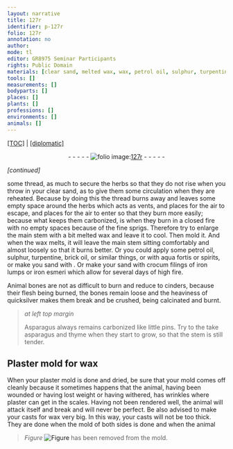 ```yaml
---
layout: narrative
title: 127r
identifier: p-127r
folio: 127r
annotation: no
author:
mode: tl
editor: GR8975 Seminar Participants
rights: Public Domain
materials: [clear sand, melted wax, wax, petrol oil, sulphur, turpentine, brick oil, aqua fortis, spirits, sand, crocum filings, iron lumps, iron esmeri, quicksilver, Plaster, plaster]
tools: []
measurements: []
bodyparts: []
places: []
plants: []
professions: []
environments: []
animals: []
---
```


<p><a href="{{ site.baseurl }}/translation/" target="_blank">[TOC]</a> | <a href="{{ site.baseurl }}/texts/p-127r_tc/">[diplomatic]</a></p><div class="folio" align="center">- - - - - <a href="http://gallica.bnf.fr/ark:/12148/btv1b10500001g/f259.image" target="_blank"><img src="https://cu-mkp.github.io/2017-workshop-edition/assets/photo-icon.png" alt="folio image: " style="display:inline-block; margin-bottom:-3px;"/>127r</a> - - - - - </div>  
 
*[continued]*
  
some thread, as much to secure the herbs so that they do not rise when you throw in your <span class="m">clear sand</span>, as to give them some circulation when they are reheated. Because by doing this the thread burns away and leaves some empty space around the herbs which acts as vents, and places for the air to escape, and places for the air to enter so that they burn more easily; because what keeps them carbonized, is when they burn in a closed fire with no empty spaces because of the fine sprigs. Therefore try to enlarge the main stem with a bit <span class="m">melted wax</span> and leave it to cool. Then mold it. And when the <span class="m">wax</span> melts, it will leave the main stem sitting comfortably and almost loosely so that it burns better. Or you could apply some <span class="m">petrol oil</span>, <span class="m">sulphur</span>, <span class="m">turpentine</span>, <span class="m">brick oil</span>, or similar things, or with <span class="m">aqua fortis</span> or <span class="m">spirits</span>, or make you <span class="m">sand</span> with . Or make your <span class="m">sand</span> with <span class="m">crocum filings</span> of <span class="m">iron lumps</span> or <span class="m">iron esmeri</span> which allow for several days of high fire.
 
Animal bones are not as difficult to burn and reduce to cinders, because their flesh being burned, the bones remain loose and the heaviness of <span class="m">quicksilver</span> makes them break and be crushed, being calcinated and burnt.
 
> *at left top margin*
> 
> 
>   Asparagus always remains carbonized like little pins. Try to the take asparagus and thyme when they start to grow, so that the stem is still tender.
 
 
  

## <span class="m">Plaster</span> mold for <span class="m">wax</span>

 
When your <span class="m">plaster</span> mold is done and dried, be sure that your mold comes off cleanly because it sometimes happens that the animal, having been wounded or having lost weight or having withered, has wrinkles where <span class="m">plaster</span> can get in the scales. Having not been rendered well, the animal will attack itself and break and will never be perfect. Be also advised to make your casts for <span class="m">wax</span> very big. In this way, your casts will not be too thick. They are done when the mold of both sides is done and when the animal 
> *Figure*
> <a href="https://drive.google.com/open?id=0B9-oNrvWdlO5ZFFkT3I4Vmx2em8" target="_blank"><img src="https://cu-mkp.github.io/GR8975-edition/assets/photo-icon.png" alt="Figure" style="display:inline-block; margin-bottom:-3px;"/></a>
 has been removed from the mold.
 
